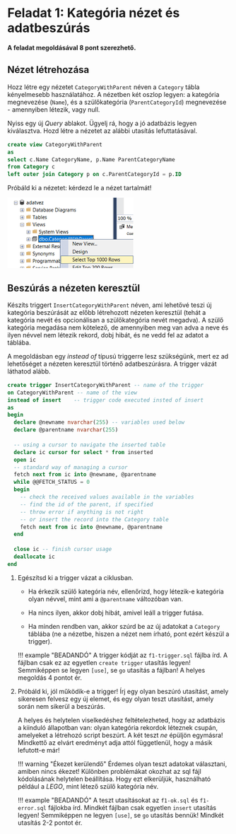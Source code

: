# Feladat 1: Kategória nézet és adatbeszúrás

**A feladat megoldásával 8 pont szerezhető.**

## Nézet létrehozása

Hozz létre egy nézetet `CategoryWithParent` néven a `Category` tábla kényelmesebb használatához. A nézetben két oszlop legyen: a kategória megnevezése (`Name`), és a szülőkategória (`ParentCategoryId`) megnevezése - amennyiben létezik, vagy null.

Nyiss egy új _Query_ ablakot. Ügyelj rá, hogy a jó adatbázis legyen kiválasztva. Hozd létre a nézetet az alábbi utasítás lefuttatásával.

```sql
create view CategoryWithParent
as
select c.Name CategoryName, p.Name ParentCategoryName
from Category c
left outer join Category p on c.ParentCategoryId = p.ID
```

Próbáld ki a nézetet: kérdezd le a nézet tartalmát!

![Nézet tartalmának listázása](../images/sql-management-query-view.png)

## Beszúrás a nézeten keresztül

Készíts triggert `InsertCategoryWithParent` néven, ami lehetővé teszi új kategória beszúrását az előbb létrehozott nézeten keresztül (tehát a kategória nevét és opcionálisan a szülőkategória nevét megadva). A szülő kategória megadása nem kötelező, de amennyiben meg van adva a neve és ilyen névvel nem létezik rekord, dobj hibát, és ne vedd fel az adatot a táblába.

A megoldásban egy _instead of_ típusú triggerre lesz szükségünk, mert ez ad lehetőséget a nézeten keresztül történő adatbeszúrásra. A trigger vázát láthatod alább.

```sql
create trigger InsertCategoryWithParent -- name of the trigger
on CategoryWithParent -- name of the view
instead of insert    -- trigger code executed insted of insert
as
begin
  declare @newname nvarchar(255) -- variables used below
  declare @parentname nvarchar(255)

  -- using a cursor to navigate the inserted table
  declare ic cursor for select * from inserted
  open ic
  -- standard way of managing a cursor
  fetch next from ic into @newname, @parentname
  while @@FETCH_STATUS = 0
  begin
    -- check the received values available in the variables
    -- find the id of the parent, if specified
    -- throw error if anything is not right
    -- or insert the record into the Category table
    fetch next from ic into @newname, @parentname
  end

  close ic -- finish cursor usage
  deallocate ic
end
```

1. Egészítsd ki a trigger vázat a ciklusban.

    - Ha érkezik szülő kategória név, ellenőrizd, hogy létezik-e kategória olyan névvel, mint ami a `@parentname` változóban van.

    - Ha nincs ilyen, akkor dobj hibát, amivel leáll a trigger futása.

    - Ha minden rendben van, akkor szúrd be az új adatokat a `Category` táblába (ne a nézetbe, hiszen a nézet nem írható, pont ezért készül a trigger).

    !!! example "BEADANDÓ"
        A trigger kódját az `f1-trigger.sql` fájlba írd. A fájlban csak ez az egyetlen `create trigger` utasítás legyen! Semmiképpen se legyen `[use]`, se `go` utasítás a fájlban! A helyes megoldás 4 pontot ér.

1. Próbáld ki, jól működik-e a trigger! Írj egy olyan beszúró utasítást, amely sikeresen felvesz egy új elemet, és egy olyan teszt utasítást, amely során nem sikerül a beszúrás.

    A helyes és helytelen viselkedéshez feltételezheted, hogy az adatbázis a kiinduló állapotban van: olyan kategória rekordok léteznek csupán, amelyeket a létrehozó script beszúrt. A két teszt _ne_ épüljön egymásra! Mindkettő az elvárt eredményt adja attól függetlenül, hogy a másik lefutott-e már!

    !!! warning "Ékezet kerülendő"
        Érdemes olyan teszt adatokat választani, amiben nincs ékezet! Különben problémákat okozhat az sql fájl kódolásának helytelen beállítása. Hogy ezt elkerüljük, használható például a _LEGO_, mint létező szülő kategória név.

    !!! example "BEADANDÓ"
        A teszt utasításokat az `f1-ok.sql` és `f1-error.sql` fájlokba írd. Mindkét fájlban csak egyetlen `insert` utasítás legyen! Semmiképpen ne legyen `[use]`, se `go` utasítás bennük! Mindkét utasítás 2-2 pontot ér.
